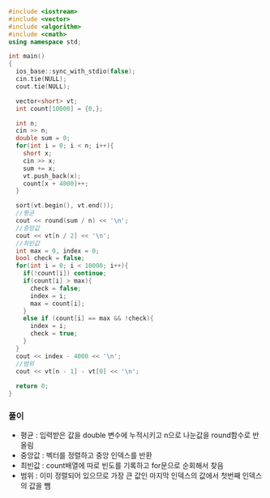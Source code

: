 ```cpp
#include <iostream>
#include <vector>
#include <algorithm>
#include <cmath>
using namespace std;

int main()
{
  ios_base::sync_with_stdio(false);
  cin.tie(NULL);
  cout.tie(NULL);

  vector<short> vt;
  int count[10000] = {0,};

  int n;
  cin >> n;
  double sum = 0;
  for(int i = 0; i < n; i++){
    short x;
    cin >> x;
    sum += x;
    vt.push_back(x);
    count[x + 4000]++;
  }

  sort(vt.begin(), vt.end());
  //평균
  cout << round(sum / n) << '\n';
  //중앙값
  cout << vt[n / 2] << '\n';
  //최빈값
  int max = 0, index = 0;
  bool check = false;
  for(int i = 0; i < 10000; i++){
    if(!count[i]) continue;
    if(count[i] > max){
      check = false;
      index = i;
      max = count[i];
    }
    else if (count[i] == max && !check){
      index = i;
      check = true;
    }
  }
  cout << index - 4000 << '\n';
  //범위
  cout << vt[n - 1] - vt[0] << '\n';
  
  return 0;
}
```

### 풀이
- 평균 : 입력받은 값을 double 변수에 누적시키고 n으로 나눈값을 round함수로 반올림
- 중앙값 : 벡터를 정렬하고 중앙 인덱스를 반환
- 최빈값 : count배열에 따로 빈도를 기록하고 for문으로 순회해서 찾음
- 범위 : 이미 정렬되어 있으므로 가장 큰 값인 마지막 인덱스의 값에서 첫번째 인덱스의 값을 뺌